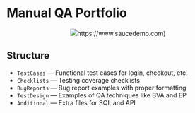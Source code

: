 # Manual QA Portfolio

<p align="center">
  <img src="https://github.com/LinaEroian/LinaEroian/blob/main/01a1dcadd062cdc8483f83103aedde.webp)/>
</p>
Hello eveyone and welcome to my QA portfolio! Here you'll find examples of my test documentation, including:

- Test Cases
- Checklists
- Bug Reports
- SQL and API Testing

This portfolio is based on the example web application: SauceDemo (https://www.saucedemo.com)

## Structure

- `TestCases` — Functional test cases for login, checkout, etc.
- `Checklists` — Testing coverage checklists
- `BugReports` — Bug report examples with proper formatting
- `TestDesign` — Examples of QA techniques like BVA and EP
- `Additional` — Extra files for SQL and API
